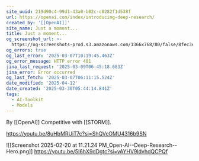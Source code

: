 ```yaml
---
site_uuid: 219d90c4-99d1-43a0-b02c-c0282f1d538f
url: https://openai.com/index/introducing-deep-research/
created_by: '[[OpenAI]]'
site_name: Just a moment...
title: Just a moment...
og_screenshot_url: >-
  https://og-screenshots-prod.s3.amazonaws.com/1366x768/80/false/8fec3ef3a97d447c9315b85527483dea64fc57018ac4a5491bd077f3db04d611.jpeg
og_errors: true
og_last_error: '2025-03-07T10:19:45.463Z'
og_error_message: HTTP error 401
jina_last_request: '2025-03-09T06:45:18.683Z'
jina_error: Error occurred
og_last_fetch: '2025-03-07T06:11:15.524Z'
date_modified: '2025-04-12'
date_created: '2025-03-30T05:44:14.841Z'
tags:
  - AI-Toolkit
  - Models
---
```




















































By [[OpenAI]]
Competitive with [[STORM]].

https://youtu.be/8uHbMRUiT7c?si=ShQVcOMU4316b9SN

![[Screenshot 2025-02-20 at 11.21.24 PM_Open-AI--Deep-Research--Hero.png]]
https://youtu.be/5I6hX9dDgtc?si=yAYHV9ldvhdQCPQf